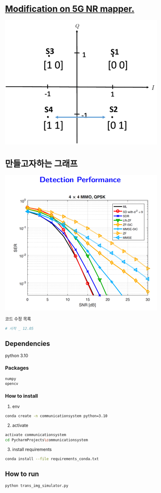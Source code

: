 # [Modification on 5G NR mapper.](https://www.researchgate.net/figure/Modification-on-5G-NR-mapper_fig2_342162911)
![QPSK_constellation.bmp](for_study/QPSK_constellation.bmp)

# 만들고자하는 그래프
![Detection Performance.bmp](for_study/DetectionPerformance.bmp)


코드 수정 목록
```python
# 시작 _ 12.05
```

## Dependencies
python 3.10

### Packages
```
numpy
opencv
```

### How to install
1. env
```sh
conda create -n communicationsystem python=3.10
```
2. activate
```sh
activate communicationsystem
cd PycharmProjects\communicationsystem
```

3. install requirements
```sh
conda install --file requirements_conda.txt
``` 

## How to run

```sh
python trans_img_simulator.py
``` 
